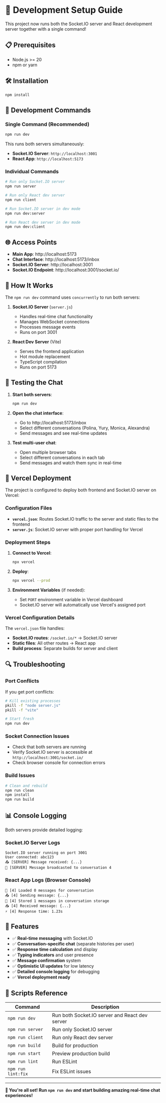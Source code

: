 # 🚀 Development Setup Guide

This project now runs both the Socket.IO server and React development server together with a single command!

## 📋 Prerequisites

- Node.js >= 20
- npm or yarn

## 🛠️ Installation

```bash
npm install
```

## 🚀 Development Commands

### Single Command (Recommended)
```bash
npm run dev
```
This runs both servers simultaneously:
- **Socket.IO Server**: `http://localhost:3001`
- **React App**: `http://localhost:5173`

### Individual Commands
```bash
# Run only Socket.IO server
npm run server

# Run only React dev server  
npm run client

# Run Socket.IO server in dev mode
npm run dev:server

# Run React dev server in dev mode
npm run dev:client
```

## 🌐 Access Points

- **Main App**: http://localhost:5173
- **Chat Interface**: http://localhost:5173/inbox
- **Socket.IO Server**: http://localhost:3001
- **Socket.IO Endpoint**: http://localhost:3001/socket.io/

## 🔧 How It Works

The `npm run dev` command uses `concurrently` to run both servers:

1. **Socket.IO Server** (`server.js`)
   - Handles real-time chat functionality
   - Manages WebSocket connections
   - Processes message events
   - Runs on port 3001

2. **React Dev Server** (Vite)
   - Serves the frontend application
   - Hot module replacement
   - TypeScript compilation
   - Runs on port 5173

## 📱 Testing the Chat

1. **Start both servers**:
   ```bash
   npm run dev
   ```

2. **Open the chat interface**:
   - Go to http://localhost:5173/inbox
   - Select different conversations (Polina, Yury, Monica, Alexandra)
   - Send messages and see real-time updates

3. **Test multi-user chat**:
   - Open multiple browser tabs
   - Select different conversations in each tab
   - Send messages and watch them sync in real-time

## 🚀 Vercel Deployment

The project is configured to deploy both frontend and Socket.IO server on Vercel:

### Configuration Files

- **`vercel.json`**: Routes Socket.IO traffic to the server and static files to the frontend
- **`server.js`**: Socket.IO server with proper port handling for Vercel

### Deployment Steps

1. **Connect to Vercel**:
   ```bash
   npx vercel
   ```

2. **Deploy**:
   ```bash
   npx vercel --prod
   ```

3. **Environment Variables** (if needed):
   - Set `PORT` environment variable in Vercel dashboard
   - Socket.IO server will automatically use Vercel's assigned port

### Vercel Configuration Details

The `vercel.json` file handles:
- **Socket.IO routes**: `/socket.io/*` → Socket.IO server
- **Static files**: All other routes → React app
- **Build process**: Separate builds for server and client

## 🔍 Troubleshooting

### Port Conflicts
If you get port conflicts:
```bash
# Kill existing processes
pkill -f "node server.js"
pkill -f "vite"

# Start fresh
npm run dev
```

### Socket Connection Issues
- Check that both servers are running
- Verify Socket.IO server is accessible at `http://localhost:3001/socket.io/`
- Check browser console for connection errors

### Build Issues
```bash
# Clean and rebuild
npm run clean
npm install
npm run build
```

## 📊 Console Logging

Both servers provide detailed logging:

### Socket.IO Server Logs
```
Socket.IO server running on port 3001
User connected: abc123
📤 [SERVER] Message received: {...}
📡 [SERVER] Message broadcasted to conversation 4
```

### React App Logs (Browser Console)
```
📱 [4] Loaded 0 messages for conversation
📤 [4] Sending message: {...}
💾 [4] Stored 1 messages in conversation storage
📥 [4] Received message: {...}
⚡ [4] Response time: 1.23s
```

## 🎯 Features

- ✅ **Real-time messaging** with Socket.IO
- ✅ **Conversation-specific chat** (separate histories per user)
- ✅ **Response time calculation** and display
- ✅ **Typing indicators** and user presence
- ✅ **Message confirmation** system
- ✅ **Optimistic UI updates** for low latency
- ✅ **Detailed console logging** for debugging
- ✅ **Vercel deployment ready**

## 📝 Scripts Reference

| Command | Description |
|---------|-------------|
| `npm run dev` | Run both Socket.IO server and React dev server |
| `npm run server` | Run only Socket.IO server |
| `npm run client` | Run only React dev server |
| `npm run build` | Build for production |
| `npm run start` | Preview production build |
| `npm run lint` | Run ESLint |
| `npm run lint:fix` | Fix ESLint issues |

---

**🎉 You're all set! Run `npm run dev` and start building amazing real-time chat experiences!**

